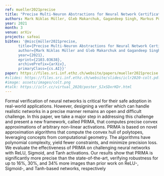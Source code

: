 ```yaml
---
ref: mueller2021precise
title: "Precise Multi-Neuron Abstractions for Neural Network Certification"
authors: Mark Niklas Müller, Gleb Makarchuk, Gagandeep Singh, Markus Püschel, Martin Vechev
year: 2021
month: 3
venue: arXiv 
projects: safeai
bibtex: '@misc{müller2021precise,
      title={Precise Multi-Neuron Abstractions for Neural Network Certification}, 
      author={Mark Niklas Müller and Gleb Makarchuk and Gagandeep Singh and Markus Püschel and Martin Vechev},
      year={2021},
      eprint={2103.03638},
      archivePrefix={arXiv},
      primaryClass={cs.AI}}'
paper: https://files.sri.inf.ethz.ch/website/papers/mueller2021precise.pdf
#slides: https://files.sri.inf.ethz.ch/website/slides/iclr2020-colt.pdf
#image: assets/images/colt.png
#talk: https://iclr.cc/virtual_2020/poster_SJxSDxrKDr.html
---
```


Formal verification of neural networks is critical for their safe adoption in real-world applications. However, designing a verifier which can handle realistic networks in a precise manner remains an open and difficult challenge.
In this paper, we take a major step in addressing this challenge and present a new framework, called PRIMA, that computes precise convex approximations of arbitrary non-linear activations. PRIMA is based on novel approximation algorithms that compute the convex hull of polytopes, leveraging concepts from computational geometry. The algorithms have polynomial complexity, yield fewer constraints, and minimize precision loss.
We evaluate the effectiveness of PRIMA on challenging neural networks with ReLU, Sigmoid, and Tanh activations. Our results show that PRIMA is significantly more precise than the state-of-the-art, verifying robustness for up to 16%, 30%, and 34% more images than prior work on ReLU-, Sigmoid-, and Tanh-based networks, respectively
